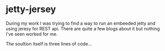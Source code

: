 # jetty-jersey

During my work I was trying to find a way to run an embeeded jetty and using jeresy for REST api. There are quite a few blogs about it but nothing I've seen worked for me.

The soultion itself is three lines of code...
